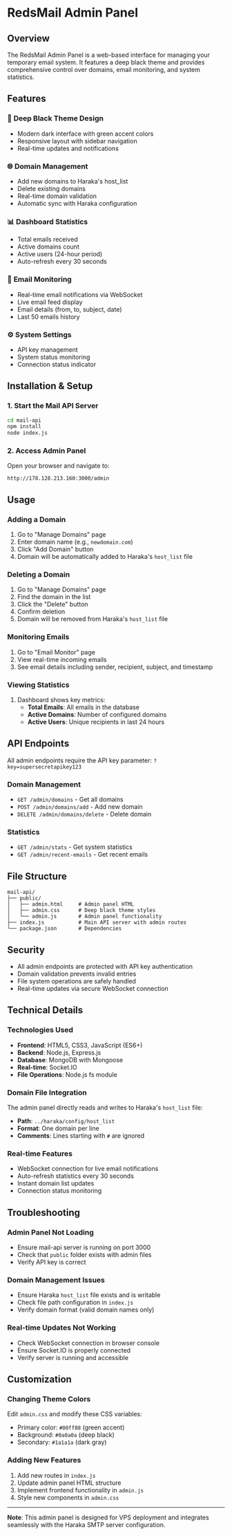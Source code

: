 # RedsMail Admin Panel

## Overview
The RedsMail Admin Panel is a web-based interface for managing your temporary email system. It features a deep black theme and provides comprehensive control over domains, email monitoring, and system statistics.

## Features

### 🎨 **Deep Black Theme Design**
- Modern dark interface with green accent colors
- Responsive layout with sidebar navigation
- Real-time updates and notifications

### 🌐 **Domain Management**
- Add new domains to Haraka's host_list
- Delete existing domains
- Real-time domain validation
- Automatic sync with Haraka configuration

### 📊 **Dashboard Statistics**
- Total emails received
- Active domains count
- Active users (24-hour period)
- Auto-refresh every 30 seconds

### 📧 **Email Monitoring**
- Real-time email notifications via WebSocket
- Live email feed display
- Email details (from, to, subject, date)
- Last 50 emails history

### ⚙️ **System Settings**
- API key management
- System status monitoring
- Connection status indicator

## Installation & Setup

### 1. Start the Mail API Server
```bash
cd mail-api
npm install
node index.js
```

### 2. Access Admin Panel
Open your browser and navigate to:
```
http://178.128.213.160:3000/admin
```

## Usage

### Adding a Domain
1. Go to "Manage Domains" page
2. Enter domain name (e.g., `newdomain.com`)
3. Click "Add Domain" button
4. Domain will be automatically added to Haraka's `host_list` file

### Deleting a Domain
1. Go to "Manage Domains" page
2. Find the domain in the list
3. Click the "Delete" button
4. Confirm deletion
5. Domain will be removed from Haraka's `host_list` file

### Monitoring Emails
1. Go to "Email Monitor" page
2. View real-time incoming emails
3. See email details including sender, recipient, subject, and timestamp

### Viewing Statistics
1. Dashboard shows key metrics:
   - **Total Emails**: All emails in the database
   - **Active Domains**: Number of configured domains
   - **Active Users**: Unique recipients in last 24 hours

## API Endpoints

All admin endpoints require the API key parameter: `?key=supersecretapikey123`

### Domain Management
- `GET /admin/domains` - Get all domains
- `POST /admin/domains/add` - Add new domain
- `DELETE /admin/domains/delete` - Delete domain

### Statistics
- `GET /admin/stats` - Get system statistics
- `GET /admin/recent-emails` - Get recent emails

## File Structure
```
mail-api/
├── public/
│   ├── admin.html     # Admin panel HTML
│   ├── admin.css      # Deep black theme styles
│   └── admin.js       # Admin panel functionality
├── index.js           # Main API server with admin routes
└── package.json       # Dependencies
```

## Security
- All admin endpoints are protected with API key authentication
- Domain validation prevents invalid entries
- File system operations are safely handled
- Real-time updates via secure WebSocket connection

## Technical Details

### Technologies Used
- **Frontend**: HTML5, CSS3, JavaScript (ES6+)
- **Backend**: Node.js, Express.js
- **Database**: MongoDB with Mongoose
- **Real-time**: Socket.IO
- **File Operations**: Node.js fs module

### Domain File Integration
The admin panel directly reads and writes to Haraka's `host_list` file:
- **Path**: `../haraka/config/host_list`
- **Format**: One domain per line
- **Comments**: Lines starting with `#` are ignored

### Real-time Features
- WebSocket connection for live email notifications
- Auto-refresh statistics every 30 seconds
- Instant domain list updates
- Connection status monitoring

## Troubleshooting

### Admin Panel Not Loading
- Ensure mail-api server is running on port 3000
- Check that `public` folder exists with admin files
- Verify API key is correct

### Domain Management Issues
- Ensure Haraka `host_list` file exists and is writable
- Check file path configuration in `index.js`
- Verify domain format (valid domain names only)

### Real-time Updates Not Working
- Check WebSocket connection in browser console
- Ensure Socket.IO is properly connected
- Verify server is running and accessible

## Customization

### Changing Theme Colors
Edit `admin.css` and modify these CSS variables:
- Primary color: `#00ff88` (green accent)
- Background: `#0a0a0a` (deep black)
- Secondary: `#1a1a1a` (dark gray)

### Adding New Features
1. Add new routes in `index.js`
2. Update admin panel HTML structure
3. Implement frontend functionality in `admin.js`
4. Style new components in `admin.css`

---

**Note**: This admin panel is designed for VPS deployment and integrates seamlessly with the Haraka SMTP server configuration.